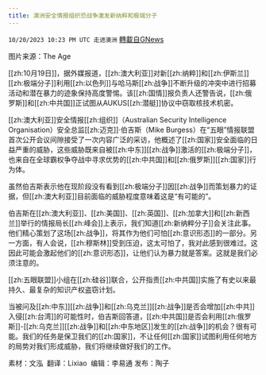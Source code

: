 ```yaml
---
title: 澳洲安全情报组织恐战争激发新纳粹和极端分子
---
```

`10/20/2023 10:23 PM UTC 走进澳洲` [轉載自GNews](https://gnews.org/articles/1861118)

图片来源：The Age

[[zh:10月19日]]，据外媒报道，[[zh:澳大利亚]]对新[[zh:纳粹]]和[[zh:伊斯兰]][[zh:极端分子]]利用[[zh:以色列]]与哈马斯[[zh:战争]]不断升级的冲突中进行招募活动和潜在暴力的迹象保持高度警惕。该[[zh:国情]]报负责人还警告说，[[zh:俄罗斯]]和[[zh:中共国]]正试图从AUKUS[[zh:潜艇]]协议中窃取核技术机密。

[[zh:澳大利亚]]安全情报[[zh:组织]]（Australian Security Intelligence Organisation）安全总监[[zh:迈克]]·伯吉斯（Mike Burgess）在“五眼”情报联盟首次公开会议间隙接受了一次内容广泛的采访，他概述了[[zh:国家]]安全面临的日益严重的威胁，这些威胁既来自被[[zh:中东]][[zh:战争]]激活的[[zh:极端分子]]，也来自在全球霸权争夺战中寻求优势的[[zh:中共国]]和[[zh:俄罗斯]][[zh:国家]]行为体。

虽然伯吉斯表示他在现阶段没有看到[[zh:极端分子]]因[[zh:战争]]而策划暴力的证据，但[[zh:澳大利亚]]目前面临的威胁程度意味着这是“有可能的”。

伯吉斯在[[zh:澳大利亚]]、[[zh:美国]]、[[zh:英国]]、[[zh:加拿大]]和[[zh:新西兰]]举行的情报局长[[zh:峰会]]上表示，我们知道[[zh:新纳粹分子]]会关注此事。他们精心策划了这场[[zh:战争]]，将其作为他们可怕[[zh:意识形态]]的一部分。另一方面，有人会说，[[zh:穆斯林]]受到压迫，这太可怕了，我对此感到很难过。这因此可能会激起他们的[[zh:意识形态]]，让他们认为暴力就是答案。这就是我们必须注意的。

[[zh:五眼联盟]]小组在[[zh:硅谷]]联合，公开指责[[zh:中共国]]实施了有史以来最持久、最复杂的知识产权盗窃计划。

当被问及[[zh:中东]][[zh:战争]]和[[zh:乌克兰]][[zh:战争]]是否会增加[[zh:中共]]入侵[[zh:台湾]]的可能性时，伯吉斯回答道，[[zh:中共国]]是否会利用[[zh:俄罗斯]]-[[zh:乌克兰]][[zh:战争]]和[[zh:中东地区]]发生的[[zh:战争]]的机会？很有可能。我们的任务是保卫我们的[[zh:国家]]，不让任何[[zh:国家]]试图利用任何地方的局势对我们形成威胁，我们将继续做好我们的工作。

素材：文泓   翻译：Lixiao   编辑：李易通   发布：陶子



